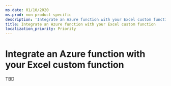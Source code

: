 ```yaml
---
ms.date: 01/10/2020
ms.prod: non-product-specific
description: 'Integrate an Azure function with your Excel custom function'
title: Integrate an Azure function with your Excel custom function
localization_priority: Priority
---
```


# Integrate an Azure function with your Excel custom function
TBD